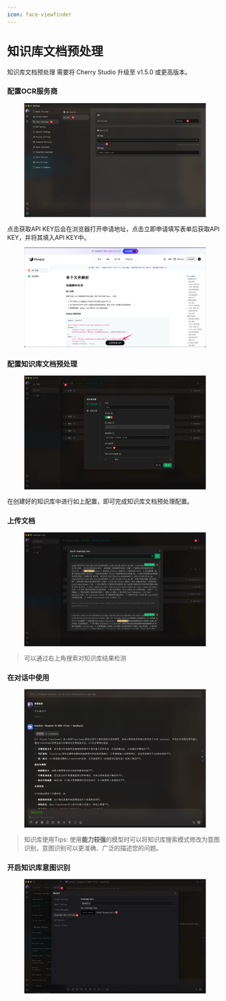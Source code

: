 ```yaml
---
icon: face-viewfinder
---
```


# 知识库文档预处理

知识库文档预处理 需要将 Cherry Studio 升级至 v1.5.0 或更高版本。

### 配置OCR服务商

<figure><img src="../.gitbook/assets/CleanShot 2025-06-03 at 11.50.10@2x (1).jpg" alt=""><figcaption></figcaption></figure>

点击获取API KEY后会在浏览器打开申请地址，点击立即申请填写表单后获取API KEY，并将其填入API KEY中。

<figure><img src="../.gitbook/assets/CleanShot 2025-06-03 at 11.51.55@2x.jpg" alt=""><figcaption></figcaption></figure>

### 配置知识库文档预处理

<figure><img src="../.gitbook/assets/CleanShot 2025-06-03 at 20.01.03@2x.jpg" alt=""><figcaption></figcaption></figure>

在创建好的知识库中进行如上配置，即可完成知识库文档预处理配置。

### 上传文档

<figure><img src="../.gitbook/assets/CleanShot 2025-06-03 at 12.01.59@2x.jpg" alt=""><figcaption></figcaption></figure>

> 可以通过右上角搜索对知识库结果检测

### 在对话中使用

<figure><img src="../.gitbook/assets/CleanShot 2025-06-03 at 14.11.00@2x.jpg" alt=""><figcaption></figcaption></figure>

> 知识库使用Tips: 使用**能力较强**的模型时可以将知识库搜索模式修改为意图识别，意图识别可以更准确、广泛的描述您的问题。

### 开启知识库意图识别

<figure><img src="../.gitbook/assets/CleanShot 2025-06-03 at 14.12.47@2x.jpg" alt=""><figcaption></figcaption></figure>
